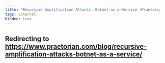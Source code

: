 ```yaml
---
title: "Recursive Amplification Attacks: Botnet-as-a-Service (Praetorian)"
tags: External
hidden: true
---
```


## Redirecting to https://www.praetorian.com/blog/recursive-amplification-attacks-botnet-as-a-service/
<script>window.location.href = "https://www.praetorian.com/blog/recursive-amplification-attacks-botnet-as-a-service/";</script>
